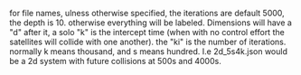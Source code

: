 for file names, ulness otherwise specified, the iterations are default 5000, the depth is 10. otherwise everything will be labeled. Dimensions will have a "d" after it, a solo "k" is the intercept time (when with no control effort the satellites will collide with one another). the "ki" is the number of iterations. normally k means thousand, and s means hundred. I.e 2d_5s4k.json would be a 2d system with future collisions at 500s and 4000s.